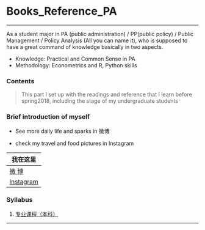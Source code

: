 # Books_Reference_PA
----
As a student major in PA (public administration) / PP(public policy) / Public Management / Policy Analysis (All you can name it), who is supposed to have a great command of knowledge basically in two aspects.

* Knowledge: Practical and Common Sense in PA
* Methodology: Econometrics and R, Python skills  

### Contents
>This part I set up with the readings and reference that I learn before spring2018, including the stage of my undergraduate students


### Brief introduction of myself
* See more daily life and sparks in 微博

* check my travel and food pictures in Instagram

| 我在这里 | 
|---|
|[微      博][Weibo]|
|[Instagram][Ins]| 

### Syllabus
1. [专业课程（本科）](./Book_Reference_PA/专业课程（本科）)



****
[Weibo]:https://weibo.com/tangtang14/home?topnav=1&wvr=6
[Ins]:https://www.instagram.com/tommy_hao1/
